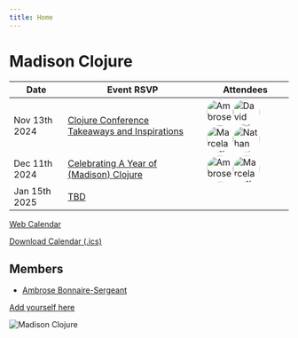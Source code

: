 ```yaml
---
title: Home
---
```


# Madison Clojure

<!--◊(events-table-->
| Date | Event RSVP | Attendees |
| ------------- | ------------- | ------------- |
|Nov 13th 2024|[Clojure Conference Takeaways and Inspirations](https://github.com/orgs/madclj/discussions/6)|<a href="https://github.com/frenchy64" title="Ambrose Bonnaire-Sergeant"><img src="https://avatars.githubusercontent.com/u/287396?u=2aa22e9ddcc23256939aa36dbd3ca60f3e260e69&v=4" alt="Ambrose Bonnaire-Sergeant" style="height:3em;display: inline-block; position: relative; overflow: hidden; border-radius: 50%;"/></a><a href="https://github.com/djwhitt" title="David Whittington"><img src="https://avatars.githubusercontent.com/u/1110?v=4" alt="David Whittington" style="height:3em;display: inline-block; position: relative; overflow: hidden; border-radius: 50%;"/></a><a href="https://github.com/mpoffald" title="Marcela Poffald"><img src="https://avatars.githubusercontent.com/u/30735158?u=9a45262cf6923c0571e20d5680d9d9b54b1f6219&v=4" alt="Marcela Poffald" style="height:3em;display: inline-block; position: relative; overflow: hidden; border-radius: 50%;"/></a><a href="https://github.com/soniccyclone" title="Nathan Barlow"><img src="https://avatars.githubusercontent.com/u/22117232?u=9e7b3e815b3ac091ab4b460f6344439c75ac243b&v=4" alt="Nathan Barlow" style="height:3em;display: inline-block; position: relative; overflow: hidden; border-radius: 50%;"/></a>|
|Dec 11th 2024|[Celebrating A Year of (Madison) Clojure](https://github.com/orgs/madclj/discussions/7)|<a href="https://github.com/frenchy64" title="Ambrose Bonnaire-Sergeant"><img src="https://avatars.githubusercontent.com/u/287396?u=2aa22e9ddcc23256939aa36dbd3ca60f3e260e69&v=4" alt="Ambrose Bonnaire-Sergeant" style="height:3em;display: inline-block; position: relative; overflow: hidden; border-radius: 50%;"/></a><a href="https://github.com/mpoffald" title="Marcela Poffald"><img src="https://avatars.githubusercontent.com/u/30735158?u=9a45262cf6923c0571e20d5680d9d9b54b1f6219&v=4" alt="Marcela Poffald" style="height:3em;display: inline-block; position: relative; overflow: hidden; border-radius: 50%;"/></a>|
| Jan 15th 2025 | [TBD](https://www.meetup.com/madison-clojure-meetup/events/304256375) |
<!--events-table)◊-->

[Web Calendar](calendar/)

[Download Calendar (.ics)](events.ics)


<!--
| Oct 25th 2024 | (Past) [Clojure/conj Community Day](https://www.meetup.com/madison-clojure-meetup/events/301052487/) ([agenda in Central time](#clojureconj-2024-community-day)) |
| Sep 11th 2024 | (Past) [Talk: The Wonders of Abstraction, Eric Normand](https://www.meetup.com/madison-clojure-meetup/events/301041832/) |
| 2024-08-07 | (Past) [Talk: Reconsidering Malli Scope, by Ambrose Bonnaire-Sergeant](https://www.meetup.com/madison-clojure-meetup/events/302380344/) |
| Aug 29th 2024 | (Past) [Talk: TBA, by Ambrose Bonnaire-Sergeant](https://www.meetup.com/madison-clojure-meetup/events/302948127) |
| 2024-10-02 | TBD |
| 2024-11-06 | TBD |
| 2024-12-04 | TBD |
-->

## Members

- [Ambrose Bonnaire-Sergeant](https://ambrosebs.com/)

[Add yourself here](https://github.com/madclj/madclj.com)

![Madison Clojure](images/madclj-logo.jpg)